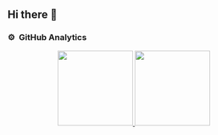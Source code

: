 ## Hi there 👋

<!--
**Brandhorst-Beaumont/Brandhorst-Beaumont** is a ✨ _special_ ✨ repository because its `README.md` (this file) appears on your GitHub profile.

Here are some ideas to get you started:

- 🔭 I’m currently working on ...
- 🌱 I’m currently learning ...
- 👯 I’m looking to collaborate on ...
- 🤔 I’m looking for help with ...
- 💬 Ask me about ...
- 📫 How to reach me: ...
- 😄 Pronouns: ...
- ⚡ Fun fact: ...
-->
### ⚙️ &nbsp;GitHub Analytics

<p align="center">
<a href="https://github.com/Brandhorst-Beaumont">
  <img height="150em" src="https://github-readme-stats-eight-theta.vercel.app/api?username=Brandhorst-Beaumont&show_icons=true&theme=algolia&include_all_commits=true&count_private=true"/>
  <img height="150em" src="https://github-readme-stats-eight-theta.vercel.app/api/top-langs/?username=Brandhorst-Beaumont&layout=compact&langs_count=8&theme=algolia"/>
</a>
</p>
